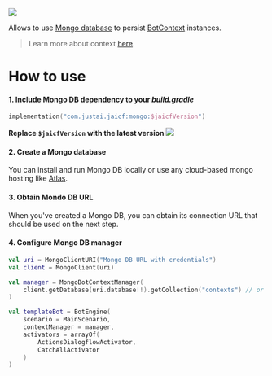 ![](https://upload.wikimedia.org/wikipedia/commons/thumb/9/93/MongoDB_Logo.svg/1280px-MongoDB_Logo.svg.png)

Allows to use [Mongo database](https://www.mongodb.com/) to persist [BotContext](https://github.com/just-ai/jaicf-kotlin/blob/master/core/src/main/kotlin/com/justai/jaicf/context/BotContext.kt) instances.

> Learn more about context [here](https://github.com/just-ai/jaicf-kotlin/wiki/context).

# How to use

#### 1. Include Mongo DB dependency to your _build.gradle_

```kotlin
implementation("com.justai.jaicf:mongo:$jaicfVersion")
```

**Replace `$jaicfVersion` with the latest version ![](https://img.shields.io/github/v/release/just-ai/jaicf-kotlin?color=%23000&label=&style=flat-square)**

#### 2. Create a Mongo database

You can install and run Mongo DB locally or use any cloud-based mongo hosting like [Atlas](https://www.mongodb.com/cloud/atlas).

#### 3. Obtain Mondo DB URL

When you've created a Mongo DB, you can obtain its connection URL that should be used on the next step.

#### 4. Configure Mongo DB manager

```kotlin
val uri = MongoClientURI("Mongo DB URL with credentials")
val client = MongoClient(uri)

val manager = MongoBotContextManager(
    client.getDatabase(uri.database!!).getCollection("contexts") // or any other collection
)

val templateBot = BotEngine(
    scenario = MainScenario,
    contextManager = manager,
    activators = arrayOf(
        ActionsDialogflowActivator,
        CatchAllActivator
    )
)
```